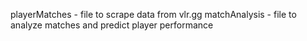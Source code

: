 playerMatches - file to scrape data from vlr.gg
matchAnalysis - file to analyze matches and predict player performance
